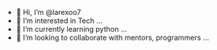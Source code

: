 - 👋 Hi, I’m @larexoo7
- 👀 I’m interested in Tech ...
- 🌱 I’m currently learning python ...
- 💞️ I’m looking to collaborate with mentors, programmers ...

<!---
larexoo7/larexoo7 is a ✨ special ✨ repository because its `README.md` (this file) appears on your GitHub profile.
You can click the Preview link to take a look at your changes.
--->
